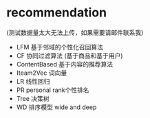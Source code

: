 # recommendation 
(测试数据量太大无法上传，如果需要请邮件联系我) <br>
- LFM 基于邻域的个性化召回算法
- CF 协同过滤算法 (基于商品和基于用户)
- ContentBased 基于内容的推荐算法
- Iteam2Vec   词向量
- LR  线性回归
- PR  personal rank个性排名
- Tree 决策树
- WD  排序模型 wide and deep

